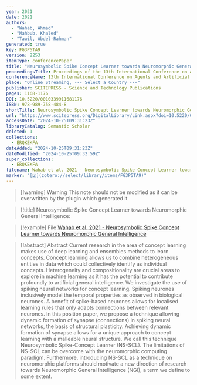 ```yaml
---
year: 2021
date: 2021
authors:
  - "Wahab, Ahmad"
  - "Mahbub, Khaled"
  - "Tawil, Abdel-Rahman"
generated: true
key: FG3P5TA9
version: 2253
itemType: conferencePaper
title: "Neurosymbolic Spike Concept Learner towards Neuromorphic General Intelligence:"
proceedingsTitle: Proceedings of the 13th International Conference on Agents and Artificial Intelligence
conferenceName: 13th International Conference on Agents and Artificial Intelligence
place: "Online Streaming, --- Select a Country ---"
publisher: SCITEPRESS - Science and Technology Publications
pages: 1168-1176
DOI: 10.5220/0010339911681176
ISBN: 978-989-758-484-8
shortTitle: Neurosymbolic Spike Concept Learner towards Neuromorphic General Intelligence
url: "https://www.scitepress.org/DigitalLibrary/Link.aspx?doi=10.5220/0010339911681176"
accessDate: "2024-10-25T09:31:23Z"
libraryCatalog: Semantic Scholar
deleted: 1
collections:
  - ERQKEKFA
dateAdded: "2024-10-25T09:31:23Z"
dateModified: "2024-10-25T09:32:59Z"
super_collections:
  - ERQKEKFA
filename: Wahab et al. 2021 - Neurosymbolic Spike Concept Learner towards Neuromorphic General Intelligence
marker: "[🇿](zotero://select/library/items/FG3P5TA9)"
---
```


>[!warning] Warning
> This note should not be modified as it can be overwritten by the plugin which generated it

> [!title] Neurosymbolic Spike Concept Learner towards Neuromorphic General Intelligence:

> [!example] File
> [Wahab et al. 2021 - Neurosymbolic Spike Concept Learner towards Neuromorphic General Intelligence](Wahab%20et%20al.%202021%20-%20Neurosymbolic%20Spike%20Concept%20Learner%20towards%20Neuromorphic%20General%20Intelligence.pdf)

> [!abstract] Abstract
> Current research in the area of concept learning makes use of deep learning and ensembles methods to learn concepts. Concept learning allows us to combine heterogeneous entities in data which could collectively identify as individual concepts. Heterogeneity and compositionality are crucial areas to explore in machine learning as it has the potential to contribute profoundly to artificial general intelligence. We investigate the use of spiking neural networks for concept learning. Spiking neurones inclusively model the temporal properties as observed in biological neurones. A benefit of spike-based neurones allows for localised learning rules that only adapts connections between relevant neurones. In this position paper, we propose a technique allowing dynamic formation of synapse (connections) in spiking neural networks, the basis of structural plasticity. Achieving dynamic formation of synapse allows for a unique approach to concept learning with a malleable neural structure. We call this technique Neurosymbolic Spike-Concept Learner (NS-SCL). The limitations of NS-SCL can be overcome with the neuromorphic computing paradigm. Furthermore, introducing NS-SCL as a technique on neuromorphic platforms should motivate a new direction of research towards Neuromorphic General Intelligence (NGI), a term we define to some extent.

